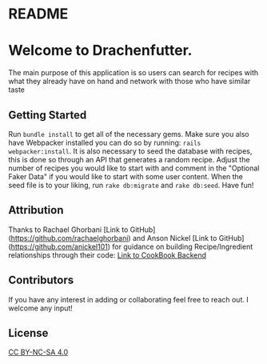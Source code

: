 # README


# Welcome to Drachenfutter.
The main purpose of this application is so users can search for recipes with what they already have on hand and network with those who have similar taste

## Getting Started
Run `bundle install` to get all of the necessary gems. Make sure you also have Webpacker installed you can do so by running: `rails webpacker:install`. It is also necessary to seed the database with recipes, this is done so through an API that generates a random recipe. Adjust the number of recipes you would like to start with and comment in the "Optional Faker Data" if you would like to start with some user content. When the seed file is to your liking, run `rake db:migrate` and `rake db:seed`. Have fun!

## Attribution

Thanks to Rachael Ghorbani [Link to GitHub] (https://github.com/rachaelghorbani) and Anson Nickel [Link to GitHub] (https://github.com/anickel101) for guidance on building Recipe/Ingredient relationships through their code: [Link to CookBook Backend]( https://github.com/rachaelghorbani/cookbook-backend)


## Contributors 
If you have any interest in adding or collaborating feel free to reach out. I welcome any input!


## License
[CC BY-NC-SA 4.0]( https://creativecommons.org/licenses/by-nc-sa/4.0/
)

